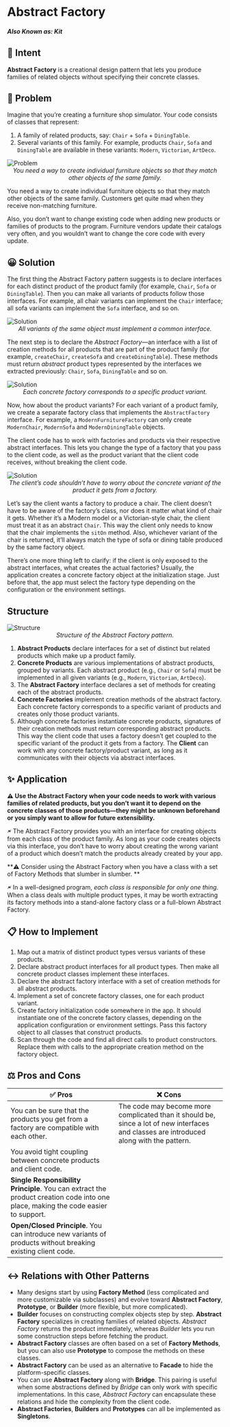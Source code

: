 # Abstract Factory

##### Also Known as: Kit

## 🦧 Intent

**Abstract Factory** is a creational design pattern that lets you produce families of related objects without specifying their concrete classes.

## 🙁 Problem

Imagine that you’re creating a furniture shop simulator. Your code consists of classes that represent:
1.  A family of related products, say: `Chair` + `Sofa` + `DiningTable`.
2.  Several variants of this family. For example, products `Chair`, `Sofa` and `DiningTable` are available in these variants: `Modern`, `Victorian`, `ArtDeco`.

<img src="../../../../../../../abstract_factory_pattern/src/main/resources/problem1.png" alt="Problem">
<center><i>You need a way to create individual furniture objects so that they match other objects of the same family.</i></center>

You need a way to create individual furniture objects so that they match other objects of the same family. Customers get quite mad when they receive non-matching furniture.

Also, you don’t want to change existing code when adding new products or families of products to the program. Furniture vendors update their catalogs very often, and you wouldn’t want to change the core code with every update.

## 😀 Solution

The first thing the Abstract Factory pattern suggests is to declare interfaces for each distinct product of the product family (for example, `Chair`, `Sofa` or `DiningTable`). Then you can make all variants of products follow those interfaces. For example, all chair variants can implement the `Chair` interface; all sofa variants can implement the `Sofa` interface, and so on.

<img src="../../../../../../../abstract_factory_pattern/src/main/resources/solution1.png" alt="Solution">
<center><i>All variants of the same object must implement a common interface.</i></center>

The next step is to declare the *Abstract Factory*—an interface with a list of creation methods for all products that are part of the product family (for example, `createChair`, `createSofa` and `createDiningTable`). These methods must return *abstract* product types represented by the interfaces we extracted previously: `Chair`, `Sofa`, `DiningTable` and so on.

<img src="../../../../../../../abstract_factory_pattern/src/main/resources/solution2.png" alt="Solution">
<center><i>Each concrete factory corresponds to a specific product variant.</i></center>

Now, how about the product variants? For each variant of a product family, we create a separate factory class that implements the `AbstractFactory` interface. For example, a `ModernFurnitureFactory` can only create `ModernChair`, `ModernSofa` and `ModernDiningTable` objects.

The client code has to work with factories and products via their respective abstract interfaces. This lets you change the type of a factory that you pass to the client code, as well as the product variant that the client code receives, without breaking the client code.

<img src="../../../../../../../abstract_factory_pattern/src/main/resources/solution3.png" alt="Solution">
<center><i>The client’s code shouldn’t have to worry about the concrete variant of the product it gets from a factory.</i></center>

Let’s say the client wants a factory to produce a chair. The client doesn’t have to be aware of the factory’s class, nor does it matter what kind of chair it gets. Whether it’s a Modern model or a Victorian-style chair, the client must treat it as an abstract `Chair`. This way the client only needs to know that the chair implements the `sitOn` method. Also, whichever variant of the chair is returned, it’ll always match the type of sofa or dining table produced by the same factory object.

There’s one more thing left to clarify: if the client is only exposed to the abstract interfaces, what creates the actual factories? Usually, the application creates a concrete factory object at the initialization stage. Just before that, the app must select the factory type depending on the configuration or the environment settings.

## Structure

<img src="../../../../../../../abstract_factory_pattern/src/main/resources/structure.png" alt="Structure">
<center><i>Structure of the Abstract Factory pattern.</i></center>

1.  **Abstract Products** declare interfaces for a set of distinct but related products which make up a product family.
2.  **Concrete Products** are various implementations of abstract products, grouped by variants. Each abstract product (e.g., `Chair` or `Sofa`) must be implemented in all given variants (e.g., `Modern`, `Victorian`, `ArtDeco`).
3.  The **Abstract Factory** interface declares a set of methods for creating each of the abstract products.
4.  **Concrete Factories** implement creation methods of the abstract factory. Each concrete factory corresponds to a specific variant of products and creates only those product variants.
5.  Although concrete factories instantiate concrete products, signatures of their creation methods must return corresponding abstract products. This way the client code that uses a factory doesn’t get coupled to the specific variant of the product it gets from a factory. The **Client** can work with any concrete factory/product variant, as long as it communicates with their objects via abstract interfaces.

## ✨ Application

**⚠️ Use the Abstract Factory when your code needs to work with various families of related products, but you don’t want it to depend on the concrete classes of those products—they might be unknown beforehand or you simply want to allow for future extensibility.**

**🗲** The Abstract Factory provides you with an interface for creating objects from each class of the product family. As long as your code creates objects via this interface, you don’t have to worry about creating the wrong variant of a product which doesn’t match the products already created by your app.

**⚠️ Consider using the Abstract Factory when you have a class with a set of Factory Methods that slumber in slumber. **

**🗲** In a well-designed program, *each class is responsible for only one thing*. When a class deals with multiple product types, it may be worth extracting its factory methods into a stand-alone factory class or a full-blown Abstract Factory.

## 📋 How to Implement

1.  Map out a matrix of distinct product types versus variants of these products.
2.  Declare abstract product interfaces for all product types. Then make all concrete product classes implement these interfaces.
3.  Declare the abstract factory interface with a set of creation methods for all abstract products.
4.  Implement a set of concrete factory classes, one for each product variant.
5.  Create factory initialization code somewhere in the app. It should instantiate one of the concrete factory classes, depending on the application configuration or environment settings. Pass this factory object to all classes that construct products.
6.  Scan through the code and find all direct calls to product constructors. Replace them with calls to the appropriate creation method on the factory object.

## ⚖️ Pros and Cons

| ✅ **Pros**                                                                                                                                     | ❌ **Cons**                                                                                                         |
|------------------------------------------------------------------------------------------------------------------------------------------------|--------------------------------------------------------------------------------------------------------------------|
| You can be sure that the products you get from a factory are compatible with each other.                                                       | The code may become more complicated than it should be, since a lot of new interfaces and classes are introduced along with the pattern. |
| You avoid tight coupling between concrete products and client code.                                                                            |                                                                                                                    |
| **Single Responsibility Principle**. You can extract the product creation code into one place, making the code easier to support.              |                                                                                                                    |
| **Open/Closed Principle**. You can introduce new variants of products without breaking existing client code.                                   |                                                                                                                    |

## ↔️ Relations with Other Patterns

- Many designs start by using **Factory Method** (less complicated and more customizable via subclasses) and evolve toward **Abstract Factory**, **Prototype**, or **Builder** (more flexible, but more complicated).
- **Builder** focuses on constructing complex objects step by step. **Abstract Factory** specializes in creating families of related objects. *Abstract Factory* returns the product immediately, whereas *Builder* lets you run some construction steps before fetching the product.
- **Abstract Factory** classes are often based on a set of **Factory Methods**, but you can also use **Prototype** to compose the methods on these classes.
- **Abstract Factory** can be used as an alternative to **Facade** to hide the platform-specific classes.
- You can use **Abstract Factory** along with **Bridge**. This pairing is useful when some abstractions defined by *Bridge* can only work with specific implementations. In this case, *Abstract Factory* can encapsulate these relations and hide the complexity from the client code.
- **Abstract Factories**, **Builders** and **Prototypes** can all be implemented as **Singletons**.
